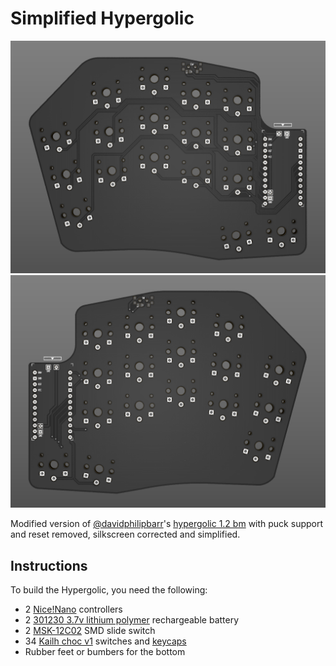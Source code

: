 # Simplified Hypergolic

![hypergolicleft](hypergolic_left.png)
![hypergolicright](hypergolic_right.png)

Modified version of [@davidphilipbarr](https://github.com/davidphilipbarr)'s [hypergolic 1.2 bm](https://github.com/davidphilipbarr/hypergolic/tree/main/hypergolic%20V1.2%20bm) with puck support and reset removed, silkscreen corrected and simplified.

## Instructions
To build the Hypergolic, you need the following:
* 2 [Nice!Nano](https://nicekeyboards.com/nice-nano/) controllers
* 2 [301230 3.7v lithium polymer](https://www.aliexpress.com/item/4000336502739.html) rechargeable battery
* 2 [MSK-12C02](https://www.aliexpress.com/item/1005001689519742.html) SMD slide switch
* 34 [Kailh choc v1](https://www.aliexpress.com/item/4000907409650.html) switches and [keycaps](https://boardsource.xyz/store/5f6ef2d68e3bf05ab838f918)
* Rubber feet or bumbers for the bottom

